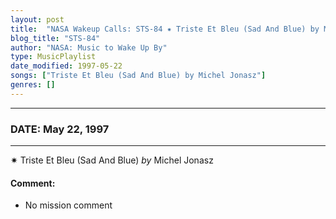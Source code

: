 ```yaml
---
layout: post
title:  "NASA Wakeup Calls: STS-84 ✷ Triste Et Bleu (Sad And Blue) by Michel Jonasz ✧ May 22, 1997"
blog_title: "STS-84"
author: "NASA: Music to Wake Up By"
type: MusicPlaylist
date_modified: 1997-05-22
songs: ["Triste Et Bleu (Sad And Blue) by Michel Jonasz"]
genres: []
---
```


----
### DATE: May 22, 1997
----
✷ Triste Et Bleu (Sad And Blue) *by* Michel Jonasz  

#### Comment:
* No mission comment



<br/>
<center>
	<a target="_blank"
	   href="https://twitter.com/intent/tweet?hashtags=Space,NASA,Playlist,NASAWakeupCalls,SpaceProgram&text=🚀 {{ page.author}}, {{ page.title }}. {{ site.url }}{{ page.url }}&via=nasawakeupcalls"><i class="fab fa-twitter" title="Tweet this page" alt="Tweet this page" style="font-size: 1.3em;"></i></a>
	&nbsp; 	<i class="fas fa-user-astronaut" style="font-size: 1.5em;"></i> &nbsp;
    <a id="custom_amazon_link"
       type="amzn" search="#"
       category="popular music">
    <i class="fab fa-amazon" style="font-size: 1.3em;"></i></a>
</center>

<!-- Randomly resolve an individual entry from a song array -->
<script src="/assets/javascript/seedrandom.min.js"></script>
<script>
  var wake_me_up = ["Triste Et Bleu (Sad And Blue) by Michel Jonasz"];
  var prng = new Math.seedrandom();
  function randomSong() {
    song = wake_me_up[Math.floor(Math.random() * wake_me_up.length)];
    var amazon_link = document.getElementById("custom_amazon_link");
    amazon_link.setAttribute("search", song);
  }
  window.onload = randomSong();
</script>

